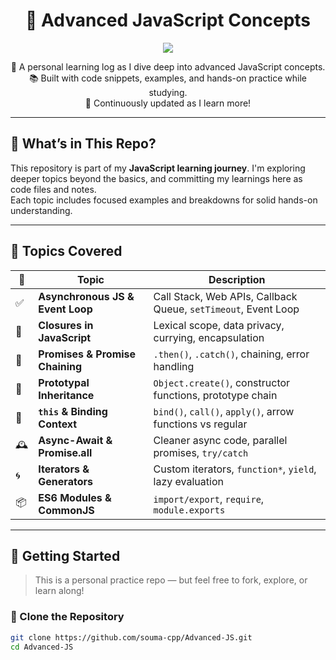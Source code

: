 <h1 align="center">📘 Advanced JavaScript Concepts</h1>

<p align="center">
  <img src="https://readme-typing-svg.herokuapp.com/?lines=Learning+Modern+JavaScript!;Async,+Closures,+Promises,+and+more...;&center=true&width=500&height=45">
</p>

<p align="center">
  🚀 A personal learning log as I dive deep into advanced JavaScript concepts.<br>
  📚 Built with code snippets, examples, and hands-on practice while studying.<br>
  🔄 Continuously updated as I learn more!
</p>

---

## 🧠 What’s in This Repo?

This repository is part of my **JavaScript learning journey**. I'm exploring deeper topics beyond the basics, and committing my learnings here as code files and notes.  
Each topic includes focused examples and breakdowns for solid hands-on understanding.

---

## 📁 Topics Covered

| 🚀 | Topic | Description |
|----|-------------------------------|----------------------------------------------------------------|
| ✅ | **Asynchronous JS & Event Loop** | Call Stack, Web APIs, Callback Queue, `setTimeout`, Event Loop |
| 🔄 | **Closures in JavaScript**     | Lexical scope, data privacy, currying, encapsulation            |
| 🔗 | **Promises & Promise Chaining**| `.then()`, `.catch()`, chaining, error handling                 |
| 🧬 | **Prototypal Inheritance**     | `Object.create()`, constructor functions, prototype chain       |
| 🧠 | **`this` & Binding Context**   | `bind()`, `call()`, `apply()`, arrow functions vs regular       |
| 🕰 | **Async-Await & Promise.all**  | Cleaner async code, parallel promises, `try/catch`              |
| 🌀 | **Iterators & Generators**     | Custom iterators, `function*`, `yield`, lazy evaluation         |
| 📦 | **ES6 Modules & CommonJS**     | `import/export`, `require`, `module.exports`                    |

---

## 🚀 Getting Started

> This is a personal practice repo — but feel free to fork, explore, or learn along!

### 🔧 Clone the Repository
```bash
git clone https://github.com/souma-cpp/Advanced-JS.git
cd Advanced-JS
